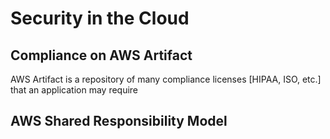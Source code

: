 # Security in the Cloud # 

## Compliance on AWS Artifact ## 

AWS Artifact is a repository of many compliance licenses [HIPAA, ISO, etc.] that an application may require 

## AWS Shared Responsibility Model ## 